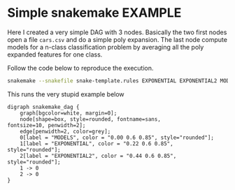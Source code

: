 # Simple snakemake EXAMPLE

Here I created a very simple DAG with 3 nodes.
Basically the two first nodes open a file `cars.csv` and do a simple poly expansion.
The last node compute models for a n-class classification problem by averaging all the poly expanded features for one class.

Follow the code below to reproduce the execution.


```sh
snakemake --snakefile snake-template.rules EXPONENTIAL EXPONENTIAL2 MODELS -f --jobs 2
```

This runs the very stupid example below

```graphviz
digraph snakemake_dag {
    graph[bgcolor=white, margin=0];
    node[shape=box, style=rounded, fontname=sans,                 fontsize=10, penwidth=2];
    edge[penwidth=2, color=grey];
	0[label = "MODELS", color = "0.00 0.6 0.85", style="rounded"];
	1[label = "EXPONENTIAL", color = "0.22 0.6 0.85", style="rounded"];
	2[label = "EXPONENTIAL2", color = "0.44 0.6 0.85", style="rounded"];
	1 -> 0
	2 -> 0
}
```
